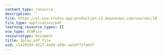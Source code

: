 ```yaml
---
content_type: resource
description: ''
file: https://ol-ocw-studio-app-production.s3.amazonaws.com/courses/18-02-multivariable-calculus-fall-2007/c542939492274449e99caa5df72fab3f_9FLItlbBUPY.pdf
file_type: application/pdf
learning_resource_types: []
ocw_type: OCWFile
resourcetype: Document
title: 3play pdf file
uid: c5429394-9227-4449-e99c-aa5df72fab3f
---
```

